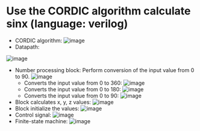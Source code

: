 # Use the CORDIC algorithm calculate sinx (language: verilog)
* CORDIC algorithm:
![image](https://user-images.githubusercontent.com/67142437/117984342-f8111200-b361-11eb-91d7-8a99fb9b3ed3.png)
* Datapath:

![image](https://user-images.githubusercontent.com/67142437/117990377-5260a180-b367-11eb-828a-82e61dbc6e50.png)
* Number processing block: Perform conversion of the input value from 0 to 90.
![image](https://user-images.githubusercontent.com/67142437/117985651-19bec900-b363-11eb-81bc-d1995bed27d5.png)
  * Converts the input value from 0 to 360:
  ![image](https://user-images.githubusercontent.com/67142437/117988233-6b685300-b365-11eb-952e-3486d678f810.png)
  * Converts the input value from 0 to 180:
  ![image](https://user-images.githubusercontent.com/67142437/117987815-07de2580-b365-11eb-95b3-3d6ae878e383.png)
  * Converts the input value from 0 to 90:
  ![image](https://user-images.githubusercontent.com/67142437/117987672-e715d000-b364-11eb-864c-d799402b85f3.png)
* Block calculates x, y, z values:
![image](https://user-images.githubusercontent.com/67142437/117988659-d3b73480-b365-11eb-83b5-79fed457092c.png)
* Block initialize the values:
![image](https://user-images.githubusercontent.com/67142437/117990298-3b21b400-b367-11eb-943d-7e5bee95cc79.png)
* Control signal:
![image](https://user-images.githubusercontent.com/67142437/117990630-86d45d80-b367-11eb-8c5b-6014d2107c04.png)
* Finite-state machine:
![image](https://user-images.githubusercontent.com/67142437/117990673-92278900-b367-11eb-9ae4-c38f0d86a1e1.png)
